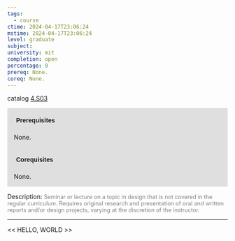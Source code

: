```yaml
---
tags:
  - course
ctime: 2024-04-17T23:06:24
mstime: 2024-04-17T23:06:24
level: graduate
subject: 
university: mit
completion: open
percentage: 0
prereq: None.
coreq: None.
---
```


catalog [4.S03](http://student.mit.edu/catalog/m4a.html#4.S03)

<span style="display: block; padding: 15px; background-color: rgb(100, 100, 100, 0.2);"><font id="m_prereq3053_0" style="display: block; font-family: Arial, sans-serif; font-weight: bold; padding: 5px">Prerequisites</font><br><span id="prereq3053_0">None.</span></span>
<span style="display: block; padding: 15px; background-color: rgb(100, 100, 100, 0.2);"><font id="m_coreq3053_0" style="display: block; font-family: Arial, sans-serif; font-weight: bold; padding: 5px">Corequisites</font><br><span id="coreq3053_0">None.</span></span>

<font style="">Description:</font>
<font style="color: grey; font-size: 0.8rem;">Seminar or lecture on a topic in design that is not covered in the regular curriculum. Requires original research and presentation of oral and written reports and/or design projects, varying at the discretion of the instructor.</font>



---

<< HELLO, WORLD >>
